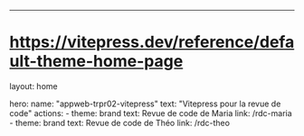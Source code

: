 ---
# https://vitepress.dev/reference/default-theme-home-page
layout: home

hero:
  name: "appweb-trpr02-vitepress"
  text: "Vitepress pour la revue de code"
  actions:
    - theme: brand
      text: Revue de code de Maria
      link: /rdc-maria
    - theme: brand
      text: Revue de code de Théo
      link: /rdc-theo

